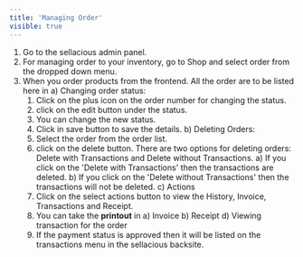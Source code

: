 ```yaml
---
title: 'Managing Order'
visible: true
---
```


1. Go to the sellacious admin panel.
2. For managing order to your inventory, go to Shop and select order from the dropped down menu.
3. When you order products from the frontend. All the order are to be listed here in
 a) Changing order status:
 	1. Click on the plus icon on the order number for changing the status.
 	2. click on the edit button under the status.
 	3. You can change the new status.
 	4. Click in save button to save the details.
 b) Deleting Orders:
 	1. Select the order from the order list.
 	2. click on the delete button. There are two options for deleting orders: Delete with Transactions and Delete without 		Transactions.
 		a) If you click on the 'Delete with Transactions' then the transactions are deleted.
 		b) If you click on the 'Delete without Transactions' then the transactions will not be deleted.
 c) Actions 
  	1. Click on the select actions button to view the History, Invoice, Transactions and Receipt.
  	2. You can take the **printout** in
  		a) Invoice
        b) Receipt
  d) Viewing transaction for the order
  	1. If the payment status is approved then it will be listed on the transactions menu in the sellacious backsite.